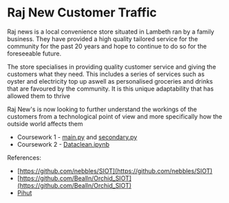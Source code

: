 # Raj New Customer Traffic

Raj news is a local convenience store situated in Lambeth ran by a family business. They have provided a high quality tailored service for the community for the past 20 years and hope to continue to do so for the foreseeable future.

The store specialises in providing quality customer service and giving the customers what they need. This includes a series of services such as oyster and electricity top up aswell as personalised groceries and drinks that are favoured by the community. It is this unique adaptability that has allowed them to thrive

Raj New's is now looking to further understand the workings of the customers from a technological point of view and more specifically how the outside world affects them

- Coursework 1 - [main.py](./main.py) and [secondary.py](./secondary.py)
- Coursework 2 - [Dataclean.ipynb](./Dataclean.ipynb)

References:
* [https://github.com/nebbles/SIOT](https://github.com/nebbles/SIOT)
* [https://github.com/Bealln/Orchid_SIOT](https://github.com/Bealln/Orchid_SIOT)
* [Pihut](https://thepihut.com/blogs/raspberry-pi-tutorials/hc-sr04-ultrasonic-range-sensor-on-the-raspberry-pi)
